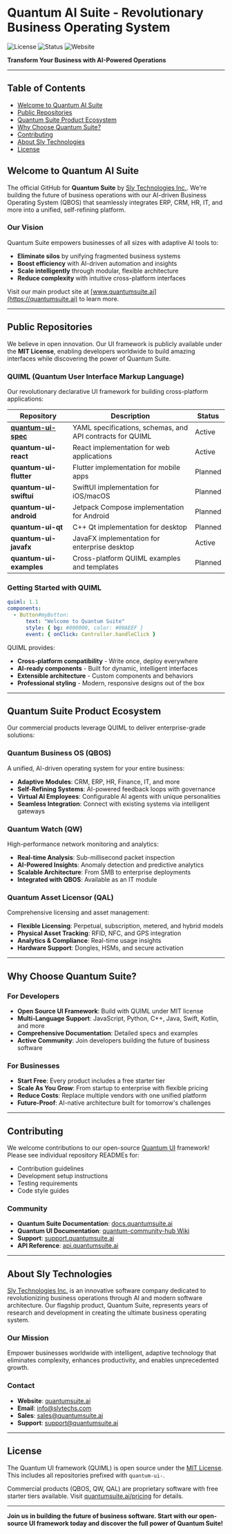 # Quantum AI Suite - Revolutionary Business Operating System

![License](https://img.shields.io/badge/license-MIT-blue) ![Status](https://img.shields.io/badge/status-Active-green) ![Website](https://img.shields.io/website?url=https%3A%2F%2Fquantumsuite.ai)

**Transform Your Business with AI-Powered Operations**

---

## Table of Contents

- [Welcome to Quantum AI Suite](#welcome-to-quantum-ai-suite)
- [Public Repositories](#public-repositories)
- [Quantum Suite Product Ecosystem](#quantum-suite-product-ecosystem)
- [Why Choose Quantum Suite?](#why-choose-quantum-suite)
- [Contributing](#contributing)
- [About Sly Technologies](#about-sly-technologies)
- [License](#license)

## Welcome to Quantum AI Suite

The official GitHub for **Quantum Suite** by [Sly Technologies Inc.](https://slytechs.com). We're building the future of business operations with our AI-driven Business Operating System (QBOS) that seamlessly integrates ERP, CRM, HR, IT, and more into a unified, self-refining platform.

### Our Vision

Quantum Suite empowers businesses of all sizes with adaptive AI tools to:

- **Eliminate silos** by unifying fragmented business systems
- **Boost efficiency** with AI-driven automation and insights
- **Scale intelligently** through modular, flexible architecture
- **Reduce complexity** with intuitive cross-platform interfaces

Visit our main product site at [www.quantumsuite.ai](https://quantumsuite.ai) to learn more.

---

## Public Repositories

We believe in open innovation. Our UI framework is publicly available under the **MIT License**, enabling developers worldwide to build amazing interfaces while discovering the power of Quantum Suite.

### QUIML (Quantum User Interface Markup Language)

Our revolutionary declarative UI framework for building cross-platform applications:

| Repository                                                   | Description                                               | Status  |
| ------------------------------------------------------------ | --------------------------------------------------------- | ------- |
| **[quantum-ui-spec](https://github.com/quantum-ai-suite/quantum-ui-spec)** | YAML specifications, schemas, and API contracts for QUIML | Active  |
| **quantum-ui-react**                                         | React implementation for web applications                 | Active  |
| **quantum-ui-flutter**                                       | Flutter implementation for mobile apps                    | Planned |
| **quantum-ui-swiftui**                                       | SwiftUI implementation for iOS/macOS                      | Planned |
| **quantum-ui-android**                                       | Jetpack Compose implementation for Android                | Planned |
| **quantum-ui-qt**                                            | C++ Qt implementation for desktop                         | Planned |
| **quantum-ui-javafx**                                        | JavaFX implementation for enterprise desktop              | Active  |
| **quantum-ui-examples**                                      | Cross-platform QUIML examples and templates               | Planned |

### Getting Started with QUIML

```yaml
quiml: 1.1
components:
  - Button#myButton:
      text: "Welcome to Quantum Suite"
      style: { bg: #000000, color: #00AEEF }
      event: { onClick: Controller.handleClick }
```

QUIML provides:

- **Cross-platform compatibility** - Write once, deploy everywhere
- **AI-ready components** - Built for dynamic, intelligent interfaces
- **Extensible architecture** - Custom components and behaviors
- **Professional styling** - Modern, responsive designs out of the box

---

## Quantum Suite Product Ecosystem

Our commercial products leverage QUIML to deliver enterprise-grade solutions:

### Quantum Business OS (QBOS)

A unified, AI-driven operating system for your entire business:

- **Adaptive Modules**: CRM, ERP, HR, Finance, IT, and more
- **Self-Refining Systems**: AI-powered feedback loops with governance
- **Virtual AI Employees**: Configurable AI agents with unique personalities
- **Seamless Integration**: Connect with existing systems via intelligent gateways

### Quantum Watch (QW)

High-performance network monitoring and analytics:

- **Real-time Analysis**: Sub-millisecond packet inspection
- **AI-Powered Insights**: Anomaly detection and predictive analytics
- **Scalable Architecture**: From SMB to enterprise deployments
- **Integrated with QBOS**: Available as an IT module

### Quantum Asset Licensor (QAL)

Comprehensive licensing and asset management:

- **Flexible Licensing**: Perpetual, subscription, metered, and hybrid models
- **Physical Asset Tracking**: RFID, NFC, and GPS integration
- **Analytics & Compliance**: Real-time usage insights
- **Hardware Support**: Dongles, HSMs, and secure activation

---

## Why Choose Quantum Suite?

### For Developers

- **Open Source UI Framework**: Build with QUIML under MIT license
- **Multi-Language Support**: JavaScript, Python, C++, Java, Swift, Kotlin, and more
- **Comprehensive Documentation**: Detailed specs and examples
- **Active Community**: Join developers building the future of business software

### For Businesses

- **Start Free**: Every product includes a free starter tier
- **Scale As You Grow**: From startup to enterprise with flexible pricing
- **Reduce Costs**: Replace multiple vendors with one unified platform
- **Future-Proof**: AI-native architecture built for tomorrow's challenges

---

## Contributing

We welcome contributions to our open-source [Quantum UI](https://github.com/quantum-ai-suite/quantum-ui-spec) framework! Please see individual repository READMEs for:

- Contribution guidelines
- Development setup instructions
- Testing requirements
- Code style guides

### Community

- **Quantum Suite Documentation**: [docs.quantumsuite.ai](https://docs.quantumsuite.ai)
- **Quantum UI Documentation**: [quantum-community-hub Wiki](https://github.com/quantum-ai-suite/quantum-community-hub/wiki)
- **Support**: [support.quantumsuite.ai](https://support.quantumsuite.ai)
- **API Reference**: [api.quantumsuite.ai](https://api.quantumsuite.ai)

---

## About Sly Technologies

[Sly Technologies Inc.](https://slytechs.com) is an innovative software company dedicated to revolutionizing business operations through AI and modern software architecture. Our flagship product, Quantum Suite, represents years of research and development in creating the ultimate business operating system.

### Our Mission

Empower businesses worldwide with intelligent, adaptive technology that eliminates complexity, enhances productivity, and enables unprecedented growth.

### Contact

- **Website**: [quantumsuite.ai](https://quantumsuite.ai)
- **Email**: info@slytechs.com
- **Sales**: sales@quantumsuite.ai
- **Support**: support@quantumsuite.ai

---

## License

The Quantum UI framework (QUIML) is open source under the [MIT License](LICENSE). This includes all repositories prefixed with `quantum-ui-`.

Commercial products (QBOS, QW, QAL) are proprietary software with free starter tiers available. Visit [quantumsuite.ai/pricing](https://quantumsuite.ai/pricing) for details.

---

**Join us in building the future of business software. Start with our open-source UI framework today and discover the full power of Quantum Suite!**
